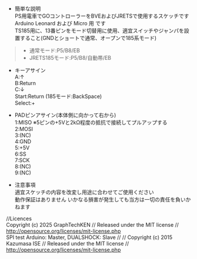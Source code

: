 - 簡単な説明  
PS用電車でGOコントローラーをBVEおよびJRETSで使用するスケッチです  
Arduino Leonard および Micro 用 です  
TS185用に、13番ピンをモード切替用に使用、適宜スイッチやジャンパを設置すること(GNDとショートで通常、オープンで185系モード)  
>- 通常モード:P5/B8/EB
>- JRETS185モード:P5/B8/自動帯/EB
  
- キーアサイン  
A:↑  
B:Return  
C:↓  
Start:Return (185モード:BackSpace)  
Select:+  
  
- PADピンアサイン(本体側に向かって右から)  
1:MISO ※5ピンの+5Vと2kΩ程度の抵抗で接続してプルアップする  
2:MOSI  
3:(NC)  
4:GND  
5:+5V  
6:SS  
7:SCK  
8:(NC)  
9:(NC)

- 注意事項  
適宜スケッチの内容を改変し用途に合わせてご使用ください  
動作保証はありません
いかなる損害が発生しても当方は一切の責任を負いかねます
  
//Licences  
Copyright (c) 2025 GraphTechKEN // Released under the MIT license  // http://opensource.org/licenses/mit-license.php  
SPI test Arduino: Master, DUALSHOCK: Slave // // Copyright (c) 2015 Kazumasa ISE // Released under the MIT license // http://opensource.org/licenses/mit-license.php
